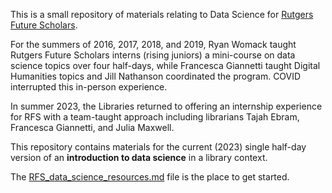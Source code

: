 This is a small repository of materials relating to Data Science for [Rutgers Future Scholars](https://futurescholars.rutgers.edu/).

For the summers of 2016, 2017, 2018, and 2019, Ryan Womack taught Rutgers Future Scholars interns (rising juniors) a mini-course on data science topics over four half-days, while Francesca Giannetti taught Digital Humanities topics and Jill Nathanson coordinated the program.  COVID interrupted this in-person experience.  

In summer 2023, the Libraries returned to offering an internship experience for RFS with a team-taught approach including librarians Tajah Ebram, Francesca Giannetti, and Julia Maxwell.

This repository contains materials for the current (2023) single half-day version of an **introduction to data science** in a library context.

The [RFS_data_science_resources.md](https://github.com/ryandata/Rutgersfuturescholars/blob/master/RFS_data_science_resources.md) file is the place to get started.
